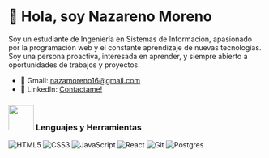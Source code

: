 

<!---
nazarenomoreno/nazarenomoreno is a ✨ special ✨ repository because its `README.md` (this file) appears on your GitHub profile.
You can click the Preview link to take a look at your changes.
--->
# 👋 Hola, soy Nazareno Moreno
Soy un estudiante de Ingeniería en Sistemas de Información, apasionado por la programación web y el constante aprendizaje de nuevas tecnologías.
Soy una persona proactiva, interesada en aprender, y siempre abierto a oportunidades de trabajos y proyectos.

* 📨 Gmail: nazamoreno16@gmail.com
* 🧮 LinkedIn: <a href="https://www.linkedin.com/in/nazareno-moreno-267b96172/" target="blanket">Contactame!<a/>

<h3 align="left">
   <picture>
    <img src="https://raw.githubusercontent.com/7oSkaaa/7oSkaaa/main/Images/about_me.gif" width="50px">
  </picture>
    Lenguajes y Herramientas
</h3>

<p align="left"> 
  <img src="https://img.shields.io/badge/html5-%23E34F26.svg?style=for-the-badge&logo=html5&logoColor=white" alt="HTML5"/>
  <img src="https://img.shields.io/badge/css3-%231572B6.svg?style=for-the-badge&logo=css3&logoColor=white" alt="CSS3"/>
  <img src="https://img.shields.io/badge/javascript-%23323330.svg?style=for-the-badge&logo=javascript&logoColor=%23F7DF1E" alt="JavaScript"/>
  <img src="https://img.shields.io/badge/react-%2320232a.svg?style=for-the-badge&logo=react&logoColor=%2361DAFB" alt="React"/>
  <img src="https://img.shields.io/badge/git-%23F05033.svg?style=for-the-badge&logo=git&logoColor=white" alt="Git"/>
  <img src="https://img.shields.io/badge/postgres-%23316192.svg?style=for-the-badge&logo=postgresql&logoColor=white" alt="Postgres"/>
</p>










